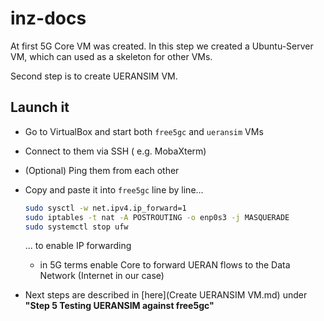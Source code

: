 # inz-docs

At first 5G Core VM was created. In this step we created a Ubuntu-Server VM, which can used as a skeleton for other VMs.

Second step is to create UERANSIM VM.



## Launch it

- Go to VirtualBox and start both `free5gc` and `ueransim` VMs

- Connect to them via SSH ( e.g. MobaXterm)

- (Optional) Ping them from each other

- Copy and paste it into `free5gc` line by line...

  ```bash
  sudo sysctl -w net.ipv4.ip_forward=1
  sudo iptables -t nat -A POSTROUTING -o enp0s3 -j MASQUERADE
  sudo systemctl stop ufw
  ```

  ... to enable IP forwarding

  - in 5G terms enable Core to forward UERAN flows to the Data Network (Internet in our case)

- Next steps are described in [here](Create UERANSIM VM.md) under **"Step 5 Testing UERANSIM against free5gc"**

